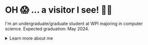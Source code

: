 # OH 😱 ... a visitor I see! 💃🕺
I'm an undergraduate/graduate student at WPI majoring in computer science. Expected graduation: May 2024.

<details>
<summary>
  Learn more about me
</summary>

## About me 🐼
Immaculately chill vibes. Avid K-pop listener. Enjoyer of manga and comics.
- [Connect with me professionally 💼](https://www.linkedin.com/in/quingocnguyen/)
- [Connect with me musically 🎵](https://open.spotify.com/user/theasian_qui?si=ddb62fe421e94d68)
- [Connect with me through media 📖](https://anilist.co/user/iuq/)
- [Connect with me through pain 😔](https://leetcode.com/quinguyen-dev/)

### Professional Interest
- Engineering products that users love using
- Being a part of an organization that aims to make a change
- Customer-driven development and design

### Preferred Technologies
- React
- TypeScript
- Prisma
- PostgreSQL
- Express.js
- HTML, CSS
- Next.js (learning)
- React Native
- Kotlin
- SwiftUI (learning)

## What have I been working on? 💻

### Potential Projects
- macOS/iOS Manga Reader (because I can't get access to Aidoku 😞)
- Portfolio Website based on the Figma editor (I love you Figma, pls hire me T__T)
- Sudoku Solver Camera App (just revisisted backtracking in Leetcode so thought it would be 🆒)

### Ongoing Projects
- [Social Media Platform](https://github.com/quinguyen-dev/social-media) (TypeScript, React, Turborepo, Express, PostgreSQL)
- 📆 Consignment Store (React, Tailwind, AWS, Vitest, PostgreSQL)

### Recent Projects
- [100 Days of SwiftUI Project Repository](https://github.com/quinguyen-dev/100-Days-of-SwiftUI) (Swift, SwiftUI)
- [Madness Puzzle](https://github.com/quinguyen-dev/2x2-madness-puzzle) (TypeScript, React, Tailwind, Vitest)
- [ITS Companion Application](https://github.com/quinguyen-dev/wpi-its-companion) (Kotlin)
- 🔒 Polar Park Hub (TypeScript, React Native, Shopify Restyle)

## What am I learning right now? 📚
- Docker (Really recommend this [introduction](https://www.youtube.com/watch?v=fSmLiOMp2qI) by Harkirat Singh)
- SwiftUI (I eventually would love to work as an iOS developer for a high-traffic application)
- Turborepo

## What am I planning on learning? 📗
- Remix.run / Next.js
- Rust / Golang
- GraphQL
